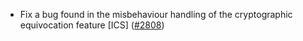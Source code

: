- Fix a bug found in the misbehaviour handling of the cryptographic equivocation feature [ICS] ([\#2808](https://github.com/cosmos/gaia/pull/2808))